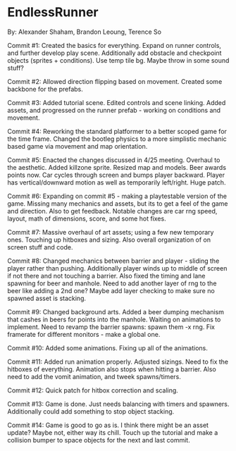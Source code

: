 # EndlessRunner
By: Alexander Shaham, Brandon Leoung, Terence So

Commit #1:
    Created the basics for everything. Expand on runner controls,
    and further develop play scene. Additionally add obstacle and
    checkpoint objects (sprites + conditions). Use temp tile bg.
    Maybe throw in some sound stuff?

Commit #2:
    Allowed direction flipping based on movement. Created some
    backbone for the prefabs.

Commit #3:
    Added tutorial scene. Edited controls and scene linking.
    Added assets, and progressed on the runner prefab -
    working on conditions and movement.

Commit #4:
    Reworking the standard platformer to a better scoped game
    for the time frame. Changed the bootleg physics to a more
    simplistic mechanic based game via movement and map
    orientation.

Commit #5:
    Enacted the changes discussed in 4/25 meeting. Overhaul to
    the aesthetic. Added killzone sprite. Resized map and models.
    Beer awards points now. Car cycles through screen and bumps
    player backward. Player has vertical/downward motion as well
    as temporarily left/right. Huge patch.

Commit #6:
    Expanding on commit #5 - making a playtestable version of the
    game. Missing many mechanics and assets, but its to get a feel
    of the game and direction. Also to get feedback. Notable changes
    are car rng speed, layout, math of dimensions, score, and some
    hot fixes.

Commit #7:
    Massive overhaul of art assets; using a few new temporary ones.
    Touching up hitboxes and sizing. Also overall organization of
    on screen stuff and code.

Commit #8:
    Changed mechanics between barrier and player - sliding the player
    rather than pushing. Additionally player winds up to middle of
    screen if not there and not touching a barrier. Also fixed the
    timing and lane spawning for beer and manhole. Need to add
    another layer of rng to the beer like adding a 2nd one? Maybe
    add layer checking to make sure no spawned asset is stacking.

Commit #9:
    Changed background arts. Added a beer dumping mechanism that
    cashes in beers for points into the manhole. Waiting on
    animations to implement. Need to revamp the barrier spawns:
    spawn them -x rng. Fix framerate for different monitors -
    make a global one.

Commit #10:
    Added some animations. Fixing up all of the animations.

Commit #11:
    Added run animation properly. Adjusted sizings. Need to fix
    the hitboxes of everything. Animation also stops when hitting
    a barrier. Also need to add the vomit animation, and tweek
    spawns/timers.

Commit #12:
    Quick patch for hitbox correction and scaling.

Commit #13:
    Game is done. Just needs balancing with timers and spawners.
    Additionally could add something to stop object stacking.

Commit #14:
    Game is good to go as is. I think there might be an asset
    update? Maybe not, either way its chill. Touch up the
    tutorial and make a collision bumper to space objects for
    the next and last commit.